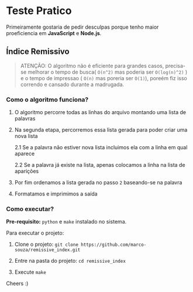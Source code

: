 # Teste Pratico

Primeiramente gostaria de pedir desculpas porque tenho maior proeficiencia em **JavaScript** e **Node.js**.

## Índice Remissivo


> ATENÇÃO: O algoritmo não é eficiente para grandes casos, precisa-se melhorar o tempo de busca( `O(n^2)` mas poderia ser `O(log(n)^2)` ) e o tempo de impressao ( `O(n)` mas poreria ser `O(1)`), poreém fiz isso correndo e cansado durante a madrugada.
### Como o algoritmo funciona?

1. O algoritmo percorre todas as linhas do arquivo montando uma lista de palavras

2. Na segunda etapa, percorremos essa lista gerada para poder criar uma nova lista

    2.1 Se a palavra nāo estiver nova lista incluimos ela com a linha em qual aparece

    2.2 Se a palavra já existe na lista, apenas colocamos a linha na lista de aparições

3. Por fim ordenamos a lista gerada no passo `2` baseando-se na palavra

4. Formatamos e imprimimos a saída

### Como executar?

**Pre-requisito:** `python` e `make` instalado no sistema.

Para executar o projeto:

1. Clone o projeto: `git clone https://github.com/marco-souza/remissive_index.git`

2. Entre na pasta do projeto: `cd remissive_index`

3. Execute `make`



Cheers :)